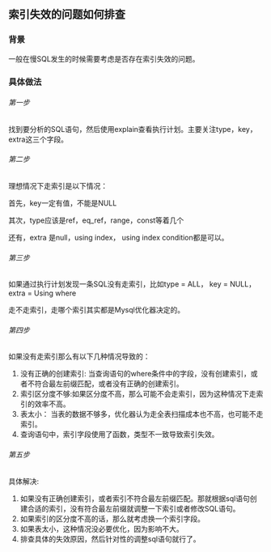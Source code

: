 ## 索引失效的问题如何排查

### 背景

一般在慢SQL发生的时候需要考虑是否存在索引失效的问题。

### 具体做法

###### 第一步

找到要分析的SQL语句，然后使用explain查看执行计划。主要关注type，key，extra这三个字段。

###### 第二步

理想情况下走索引是以下情况：

首先，key一定有值，不能是NULL

其次，type应该是ref，eq_ref，range，const等着几个

还有，extra 是null，using index， using index condition都是可以。

###### 第三步

如果通过执行计划发现一条SQL没有走索引，比如type = ALL， key = NULL， extra = Using where

走不走索引，走哪个索引其实都是Mysql优化器决定的。

###### 第四步

如果没有走索引那么有以下几种情况导致的：

1. 没有正确的创建索引: 当查询语句的where条件中的字段，没有创建索引，或者不符合最左前缀匹配，或者没有正确的创建索引。
2. 索引区分度不够:如果区分度不高，那么可能不会走索引，因为这种情况下走索引的效率不高。
3. 表太小： 当表的数据不够多，优化器认为走全表扫描成本也不高，也可能不走索引。
4. 查询语句中，索引字段使用了函数，类型不一致导致索引失效。

###### 第五步

具体解决:

1. 如果没有正确创建索引，或者索引不符合最左前缀匹配。那就根据sql语句创建合适的索引，没有符合最左前缀就调整一下索引或者修改SQL语句。
2. 如果索引的区分度不高的话，那么就考虑换一个索引字段。
3. 如果表太小，这种情况没必要优化，因为影响不大。
4. 排查具体的失效原因，然后针对性的调整sql语句就行了。
